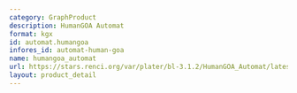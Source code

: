 ```yaml
---
category: GraphProduct
description: HumanGOA Automat
format: kgx
id: automat.humangoa
infores_id: automat-human-goa
name: humangoa_automat
url: https://stars.renci.org/var/plater/bl-3.1.2/HumanGOA_Automat/latest/kgx_files
layout: product_detail
---
```

